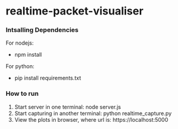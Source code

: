 # realtime-packet-visualiser

### Intsalling Dependencies
For nodejs:
- npm install

For python:
- pip install requirements.txt

### How to run
1. Start server in one terminal: node server.js
2. Start capturing in another terminal: python realtime_capture.py
3. View the plots in browser, where url is: https://localhost:5000

